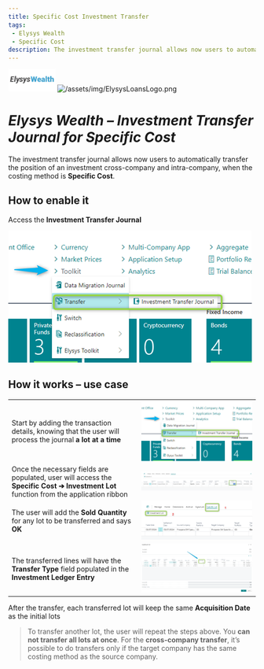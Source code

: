 ```yaml
---
title: Specific Cost Investment Transfer 
tags: 
 - Elysys Wealth
 - Specific Cost
description: The investment transfer journal allows now users to automatically transfer the position of an investment cross-company and intra-company, when the costing method is Specific Cost.
---
```

![/assets/img/ElysysLoansLogo.png](../../assets/img/ElysysWealthLogo.png) ![/assets/img/ElysysLoansLogo.png](../../assets/img/ElysysLoansLogo.png)

# ***Elysys Wealth – Investment Transfer Journal for Specific Cost***

The investment transfer journal allows now users to automatically transfer the position of an investment cross-company and intra-company, when the costing method is **Specific Cost**.


## **How to enable it**
Access the **Investment Transfer Journal**

![/assets/img/SpecificCostInvestmentTransfer/image001.png](../../assets/img/SpecificCostInvestmentTransfer/image001.png)


## **How it works – use case**

| | |
| ---        |           --- |
| Start by adding the transaction details, knowing that the user will process the journal **a lot at a time** | ![/assets/img/SpecificCostInvestmentTransfer/Picture1.png](../../assets/img/SpecificCostInvestmentTransfer/Picture1.png) |
| Once the necessary fields are populated, user will access the **Specific Cost ➔ Investment Lot** function from the application ribbon | ![/assets/img/SpecificCostInvestmentTransfer/Picture2.png](../../assets/img/SpecificCostInvestmentTransfer/Picture2.png)|
| The user will add the **Sold Quantity** for any lot to be transferred and says **OK** | ![/assets/img/SpecificCostInvestmentTransfer/Picture3.png](../../assets/img/SpecificCostInvestmentTransfer/Picture3.png)|
| The transferred lines will have the **Transfer Type** field populated in the **Investment Ledger Entry**  | ![/assets/img/SpecificCostInvestmentTransfer/Picture4.png](../../assets/img/SpecificCostInvestmentTransfer/Picture4.png)|

After the transfer, each transferred lot will keep the same **Acquisition Date** as the initial lots

> To transfer another lot, the user will repeat the steps above. You **can not transfer all lots at once**.
For the **cross-company transfer**, it’s possible to do transfers only if the target company has the same costing method as the source company.
